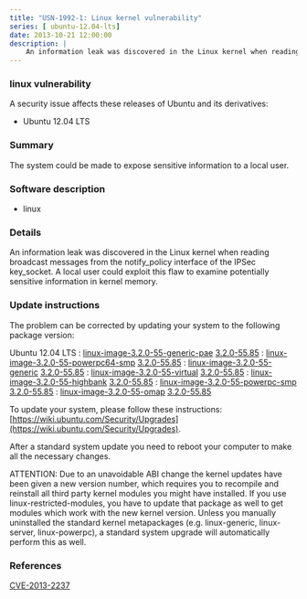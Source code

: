 ```yaml
---
title: "USN-1992-1: Linux kernel vulnerability"
series: [ ubuntu-12.04-lts]
date: 2013-10-21 12:00:00
description: |
    An information leak was discovered in the Linux kernel when reading broadcast messages from the notify_policy interface of the IPSec key_socket. A local user could exploit this flaw to examine potentially sensitive information in kernel memory. 
--- 
```

 
### linux vulnerability

A security issue affects these releases of Ubuntu and its derivatives:

* Ubuntu 12.04 LTS

### Summary

The system could be made to expose sensitive information to a local user. 

### Software description

* linux 

### Details

An information leak was discovered in the Linux kernel when reading broadcast messages from the notify_policy interface of the IPSec key_socket. A local user could exploit this flaw to examine potentially sensitive information in kernel memory. 

### Update instructions

The problem can be corrected by updating your system to the following package version:

Ubuntu 12.04 LTS
 : [linux-image-3.2.0-55-generic-pae](https://launchpad.net/ubuntu/+source/linux) <span> [3.2.0-55.85](https://launchpad.net/ubuntu/+source/linux/3.2.0-55.85) </span> 
 : [linux-image-3.2.0-55-powerpc64-smp](https://launchpad.net/ubuntu/+source/linux) <span> [3.2.0-55.85](https://launchpad.net/ubuntu/+source/linux/3.2.0-55.85) </span> 
 : [linux-image-3.2.0-55-generic](https://launchpad.net/ubuntu/+source/linux) <span> [3.2.0-55.85](https://launchpad.net/ubuntu/+source/linux/3.2.0-55.85) </span> 
 : [linux-image-3.2.0-55-virtual](https://launchpad.net/ubuntu/+source/linux) <span> [3.2.0-55.85](https://launchpad.net/ubuntu/+source/linux/3.2.0-55.85) </span> 
 : [linux-image-3.2.0-55-highbank](https://launchpad.net/ubuntu/+source/linux) <span> [3.2.0-55.85](https://launchpad.net/ubuntu/+source/linux/3.2.0-55.85) </span> 
 : [linux-image-3.2.0-55-powerpc-smp](https://launchpad.net/ubuntu/+source/linux) <span> [3.2.0-55.85](https://launchpad.net/ubuntu/+source/linux/3.2.0-55.85) </span> 
 : [linux-image-3.2.0-55-omap](https://launchpad.net/ubuntu/+source/linux) <span> [3.2.0-55.85](https://launchpad.net/ubuntu/+source/linux/3.2.0-55.85) </span> 

To update your system, please follow these instructions: [https://wiki.ubuntu.com/Security/Upgrades](https://wiki.ubuntu.com/Security/Upgrades).

After a standard system update you need to reboot your computer to make all the necessary changes.

ATTENTION: Due to an unavoidable ABI change the kernel updates have been given a new version number, which requires you to recompile and reinstall all third party kernel modules you might have installed. If you use linux-restricted-modules, you have to update that package as well to get modules which work with the new kernel version. Unless you manually uninstalled the standard kernel metapackages (e.g. linux-generic, linux-server, linux-powerpc), a standard system upgrade will automatically perform this as well. 

### References

 [CVE-2013-2237](http://people.ubuntu.com/~ubuntu-security/cve/CVE-2013-2237)
 
